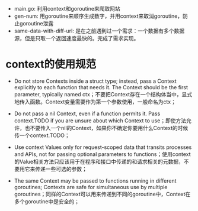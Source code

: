 * main.go: 利用context和goroutine来爬取网站
* gen-num: 用goroutine来顺序生成数字，并用context来取消goroutine，防止goroutine泄露
* same-data-with-diff-url: 是在之前遇到过一个需求：一个数据有多个数据源，但是只取一个返回速度最快的。完成了需求实现。


# context的使用规范

* Do not store Contexts inside a struct type; instead, pass a Context explicitly to each function that needs it. The Context should be the first
parameter, typically named ctx；不要把Context存在一个结构体当中，显式地传入函数。Context变量需要作为第一个参数使用，一般命名为ctx；

* Do not pass a nil Context, even if a function permits it. Pass context.TODO if you are unsure about which Context to
use；即使方法允许，也不要传入一个nil的Context，如果你不确定你要用什么Context的时候传一个context.TODO；

* Use context Values only for request-scoped data that transits processes and APIs, not for passing optional parameters to
functions；使用context的Value相关方法只应该用于在程序和接口中传递的和请求相关的元数据，不要用它来传递一些可选的参数；

* The same Context may be passed to functions running in different goroutines; Contexts are safe for simultaneous use by multiple
goroutines；同样的Context可以用来传递到不同的goroutine中，Context在多个goroutine中是安全的；

